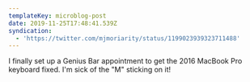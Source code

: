 ```yaml
---
templateKey: microblog-post
date: 2019-11-25T17:48:41.539Z
syndication:
  - 'https://twitter.com/mjmoriarity/status/1199023939323711488'
---
```


I finally set up a Genius Bar appointment to get the 2016 MacBook Pro keyboard fixed. I'm sick of the "M" sticking on it!
